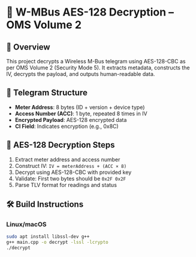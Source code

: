 # 🔐 W-MBus AES-128 Decryption – OMS Volume 2

## 📘 Overview
This project decrypts a Wireless M-Bus telegram using AES-128-CBC as per OMS Volume 2 (Security Mode 5). It extracts metadata, constructs the IV, decrypts the payload, and outputs human-readable data.

## 🧩 Telegram Structure
- **Meter Address**: 8 bytes (ID + version + device type)
- **Access Number (ACC)**: 1 byte, repeated 8 times in IV
- **Encrypted Payload**: AES-128 encrypted data
- **CI Field**: Indicates encryption (e.g., 0x8C)

## 🔐 AES-128 Decryption Steps
1. Extract meter address and access number
2. Construct IV: `IV = meterAddress + (ACC × 8)`
3. Decrypt using AES-128-CBC with provided key
4. Validate: First two bytes should be `0x2F 0x2F`
5. Parse TLV format for readings and status

## 🛠️ Build Instructions

### Linux/macOS
```bash
sudo apt install libssl-dev g++
g++ main.cpp -o decrypt -lssl -lcrypto
./decrypt